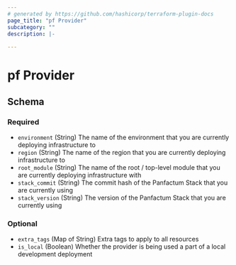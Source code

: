 ```yaml
---
# generated by https://github.com/hashicorp/terraform-plugin-docs
page_title: "pf Provider"
subcategory: ""
description: |-
  
---
```


# pf Provider





<!-- schema generated by tfplugindocs -->
## Schema

### Required

- `environment` (String) The name of the environment that you are currently deploying infrastructure to
- `region` (String) The name of the region that you are currently deploying infrastructure to
- `root_module` (String) The name of the root / top-level module that you are currently deploying infrastructure with
- `stack_commit` (String) The commit hash of the Panfactum Stack that you are currently using
- `stack_version` (String) The version of the Panfactum Stack that you are currently using

### Optional

- `extra_tags` (Map of String) Extra tags to apply to all resources
- `is_local` (Boolean) Whether the provider is being used a part of a local development deployment
